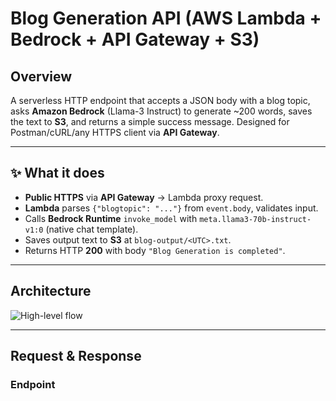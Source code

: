 # Blog Generation API (AWS Lambda + Bedrock + API Gateway + S3)

## Overview
A serverless HTTP endpoint that accepts a JSON body with a blog topic, asks **Amazon Bedrock** (Llama-3 Instruct) to generate ~200 words, saves the text to **S3**, and returns a simple success message. Designed for Postman/cURL/any HTTPS client via **API Gateway**.

---

## ✨ What it does
- **Public HTTPS** via **API Gateway** → Lambda proxy request.
- **Lambda** parses `{"blogtopic": "..."}` from `event.body`, validates input.
- Calls **Bedrock Runtime** `invoke_model` with `meta.llama3-70b-instruct-v1:0` (native chat template).
- Saves output text to **S3** at `blog-output/<UTC>.txt`.
- Returns HTTP **200** with body `"Blog Generation is completed"`.

---

## Architecture
![High-level flow](screenshots/architecture.png)

---

## Request & Response

### Endpoint
